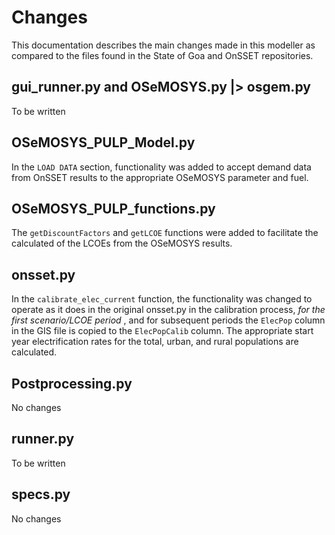 # Changes

This documentation describes the main changes made in this modeller as compared to the files found in the State of Goa and OnSSET repositories.

## gui_runner.py and OSeMOSYS.py |> osgem.py
To be written

## OSeMOSYS_PULP_Model.py
In the `LOAD DATA` section, functionality was added to accept demand data from OnSSET results to the appropriate OSeMOSYS parameter and fuel.

## OSeMOSYS_PULP_functions.py
The `getDiscountFactors` and `getLCOE` functions were added to facilitate the calculated of the LCOEs from the OSeMOSYS results.

## onsset.py
In the `calibrate_elec_current` function, the functionality was changed to operate as it does in the original onsset.py in the calibration process, *for the first scenario/LCOE period* , and for subsequent periods the `ElecPop` column in the GIS file is copied to the `ElecPopCalib` column. The appropriate start year electrification rates for the total, urban, and rural populations are calculated.

## Postprocessing.py
No changes

## runner.py
To be written

## specs.py
No changes
